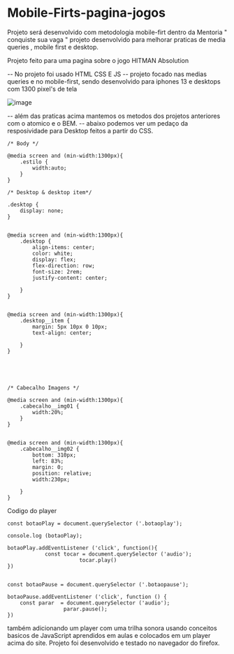 # Mobile-Firts-pagina-jogos
Projeto será desenvolvido com metodologia mobile-firt dentro da Mentoria " conquiste sua vaga "
projeto desenvolvido para melhorar praticas de media queries , mobile first e desktop.



Projeto feito para uma pagina sobre o jogo HITMAN Absolution



-- No projeto foi usado HTML CSS E JS 
-- projeto focado nas medias queries e no mobile-first, sendo desenvolvido para iphones 13 e desktops com 1300 pixel's de tela

![image](https://user-images.githubusercontent.com/108889735/183121954-06ea4612-df9b-4bb7-a44d-acff1d3d4e34.png)




-- além das praticas acima mantemos os metodos dos projetos anteriores com o atomico e o BEM.
-- abaixo podemos ver um pedaço da resposividade para Desktop feitos a partir do CSS.

```
/* Body */

@media screen and (min-width:1300px){
    .estilo {
        width:auto;
    }
}

/* Desktop & desktop item*/

.desktop {
    display: none;
}


@media screen and (min-width:1300px){
    .desktop {
        align-items: center;
        color: white;
        display: flex;
        flex-direction: row;
        font-size: 2rem;  
        justify-content: center; 
       
    }
}


@media screen and (min-width:1300px){
    .desktop__item {
        margin: 5px 10px 0 10px;
        text-align: center;
       
    }
}





/* Cabecalho Imagens */

@media screen and (min-width:1300px){
    .cabecalho__img01 {
        width:20%;
    }
}


@media screen and (min-width:1300px){
    .cabecalho__img02 {
        bottom: 310px;
        left: 83%;
        margin: 0;
        position: relative;
        width:230px;

    }
}

```


Codigo do player 


```                   
const botaoPlay = document.querySelector ('.botaoplay');

console.log (botaoPlay);

botaoPlay.addEventListener ('click', function(){
            const tocar = document.querySelector ('audio');
                       tocar.play()
})


const botaoPause = document.querySelector ('.botaopause');

botaoPause.addEventListener ('click', function () {
    const parar  = document.querySelector ('audio');
                  parar.pause();
})
```



também adicionando um player com uma trilha sonora usando conceitos basicos de JavaScript aprendidos em aulas e colocados em um player acima do site.
Projeto foi desenvolvido  e testado no navegador do firefox.
